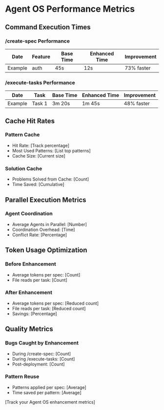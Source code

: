# Agent OS Performance Metrics

## Command Execution Times

### /create-spec Performance
| Date | Feature | Base Time | Enhanced Time | Improvement |
|------|---------|-----------|---------------|-------------|
| Example | auth | 45s | 12s | 73% faster |

### /execute-tasks Performance  
| Date | Task | Base Time | Enhanced Time | Improvement |
|------|------|-----------|---------------|-------------|
| Example | Task 1 | 3m 20s | 1m 45s | 48% faster |

## Cache Hit Rates

### Pattern Cache
- Hit Rate: [Track percentage]
- Most Used Patterns: [List top patterns]
- Cache Size: [Current size]

### Solution Cache
- Problems Solved from Cache: [Count]
- Time Saved: [Cumulative]

## Parallel Execution Metrics

### Agent Coordination
- Average Agents in Parallel: [Number]
- Coordination Overhead: [Time]
- Conflict Rate: [Percentage]

## Token Usage Optimization

### Before Enhancement
- Average tokens per spec: [Count]
- File reads per task: [Count]

### After Enhancement  
- Average tokens per spec: [Reduced count]
- File reads per task: [Reduced count]
- Savings: [Percentage]

## Quality Metrics

### Bugs Caught by Enhancement
- During /create-spec: [Count]
- During /execute-tasks: [Count]
- Post-deployment: [Count]

### Pattern Reuse
- Patterns applied per spec: [Average]
- Time saved per pattern: [Average]

[Track your Agent OS enhancement metrics]